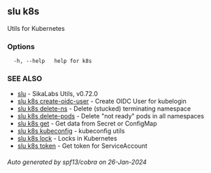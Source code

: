 ## slu k8s

Utils for Kubernetes

### Options

```
  -h, --help   help for k8s
```

### SEE ALSO

* [slu](slu.md)	 - SikaLabs Utils, v0.72.0
* [slu k8s create-oidc-user](slu_k8s_create-oidc-user.md)	 - Create OIDC User for kubelogin
* [slu k8s delete-ns](slu_k8s_delete-ns.md)	 - Delete (stucked) terminating namespace
* [slu k8s delete-pods](slu_k8s_delete-pods.md)	 - Delete "not ready" pods in all namespaces
* [slu k8s get](slu_k8s_get.md)	 - Get data from Secret or ConfigMap
* [slu k8s kubeconfig](slu_k8s_kubeconfig.md)	 - kubeconfig utils
* [slu k8s lock](slu_k8s_lock.md)	 - Locks in Kubernetes
* [slu k8s token](slu_k8s_token.md)	 - Get token for ServiceAccount

###### Auto generated by spf13/cobra on 26-Jan-2024
